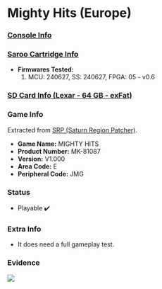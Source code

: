 # Mighty Hits (Europe)

### [Console Info](../../../../../Info/Consoles/VA13/README.md)

### [Saroo Cartridge Info](../../../../../Info/Cartridges/RetroGameParadiseStore/1.32F/README.md)

- <b>Firmwares Tested:</b>
  1. MCU: 240627, SS: 240627, FPGA: 05 - v0.6

### [SD Card Info (Lexar - 64 GB - exFat)](../../../../../Info/SdCards/Lexar/64GB/exfat/README.md)

### Game Info

Extracted from [SRP (Saturn Region Patcher)](https://segaxtreme.net/resources/saturn-region-patcher.81/download).

- <b>Game Name:</b> MIGHTY HITS
- <b>Product Number:</b> MK-81087
- <b>Version:</b> V1.000
- <b>Area Code:</b> E
- <b>Peripheral Code:</b> JMG

### Status

- Playable :heavy_check_mark:

### Extra Info

- It does need a full gameplay test.

### Evidence

[![](https://img.youtube.com/vi/TciBJKsCLDg/0.jpg)](https://www.youtube.com/watch?v=TciBJKsCLDg)
